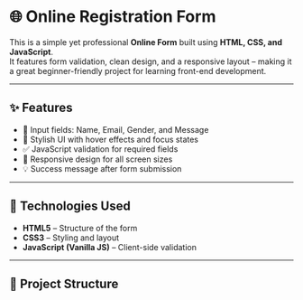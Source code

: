 # 🌐 Online Registration Form

This is a simple yet professional **Online Form** built using **HTML, CSS, and JavaScript**.  
It features form validation, clean design, and a responsive layout – making it a great beginner-friendly project for learning front-end development.

---

## ✨ Features
- 📌 Input fields: Name, Email, Gender, and Message  
- 🎨 Stylish UI with hover effects and focus states  
- ✅ JavaScript validation for required fields  
- 📱 Responsive design for all screen sizes  
- 💡 Success message after form submission  

---

## 🚀 Technologies Used
- **HTML5** – Structure of the form  
- **CSS3** – Styling and layout  
- **JavaScript (Vanilla JS)** – Client-side validation  

---

## 📂 Project Structure
